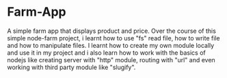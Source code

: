 # Farm-App
A simple farm app that displays product and price.
Over the course of this simple node-farm project, i learnt how to use "fs" read file, how to write file and how to manipulate files.
I learnt how to create my own module locally and use it in my project and i also learn how to work with the basics of nodejs like creating server with "http" module, routing with "url" and even working with third party module like "slugify".
